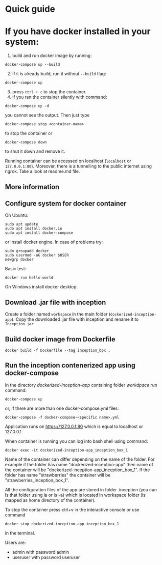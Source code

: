 # Quick guide
# If you have docker installed in your system:
1. build and run docker image by running:
```
docker-compose up --build
```
2. if it is already build, run it without `--build` flag:
```
docker-compose up
```
3. press `ctrl + c` to stop the container. 
4. if you ran the container silently with command:
```
docker-compose up -d
```
you cannot see the output. Then just type
```
docker-compose stop <container-name>
```
to stop the container or 
```
docker-compose down
```
to shut it down and remove it.

Running container can be accessed on localhost (`localhost` or `127.0.0.1:80`).
Moreover, there is a tunnelling to the public internet using ngrok. Take a look at readme.md file.

## More information
## Configure system for docker container
On Ubuntu:
```
sudo apt update
sudo apt install docker.io
sudo apt install docker-compose
```
or install docker engine.
In case of problems try:
```
sudo groupadd docker
sudo usermod -aG docker $USER
newgrp docker
```

Basic test:
```
docker run hello-world
```

On Windows install docker desktop.

## Download .jar file with inception 
Create a folder named `workspace` in the main folder (`dockerized-inception-app`). Copy the downloaded .jar file with inception and rename it to `Inception.jar`

## Build docker image from Dockerfile
```
docker build -f Dockerfile --tag inception_box .
```

## Run the inception contenerized app using docker-compose
In the directory *dockerized-inception-app* containing folder *workdpace* run command:
```
docker-compose up
```
or, if there are more than one docker-compose.yml files:
```
docker-compose -f docker-compose-<specific name>.yml
```

Application runs on https://127.0.0.1:80 which is equal to localhost or 127.0.0.1

When container is running you can log into bash shell using command:
```
docker exec -it dockerized-inception-app_inception_box_1
```

Name of the container can differ depending on the name of the folder. For example if the folder has name "dockerized-inception-app" then name of the container will be "dockerized-inception-app_inception_box_1". If the folder has name "strawberries" the container will be "strawberries_inception_box_1".

All the configuration files of the app are stored in folder .inception (you can ls that folder using la or ls -a) which is located in workspace folder (is mapped as home directory of the container). 

To stop the container press ctrl+v in the interactive console or use command 
```
docker stop dockerized-inception-app_inception_box_1
```
in the terminal. 

Users are:
- admin with password admin
- useruser with password useruser
